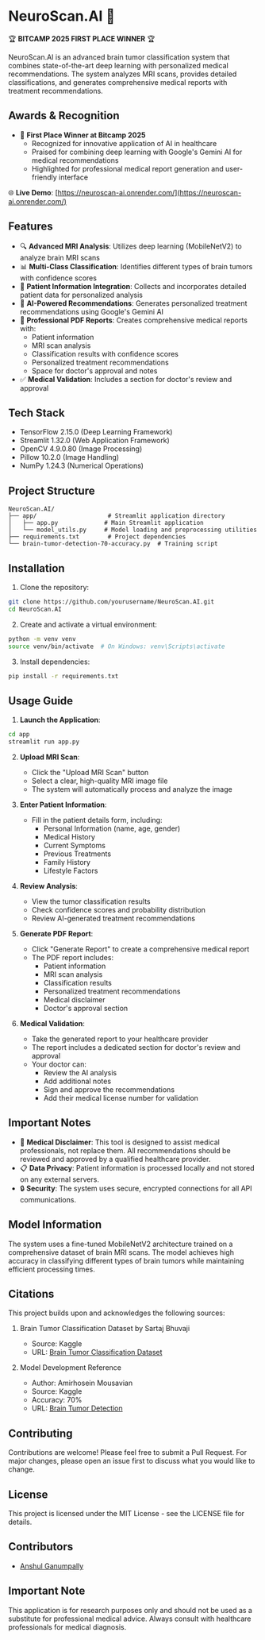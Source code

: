 # NeuroScan.AI 🧠

🏆 **BITCAMP 2025 FIRST PLACE WINNER** 🏆

NeuroScan.AI is an advanced brain tumor classification system that combines state-of-the-art deep learning with personalized medical recommendations. The system analyzes MRI scans, provides detailed classifications, and generates comprehensive medical reports with treatment recommendations.

## Awards & Recognition

- 🥇 **First Place Winner at Bitcamp 2025**
  - Recognized for innovative application of AI in healthcare
  - Praised for combining deep learning with Google's Gemini AI for medical recommendations
  - Highlighted for professional medical report generation and user-friendly interface

🌐 **Live Demo**: [https://neuroscan-ai.onrender.com/](https://neuroscan-ai.onrender.com/)

## Features

- 🔍 **Advanced MRI Analysis**: Utilizes deep learning (MobileNetV2) to analyze brain MRI scans
- 📊 **Multi-Class Classification**: Identifies different types of brain tumors with confidence scores
- 👤 **Patient Information Integration**: Collects and incorporates detailed patient data for personalized analysis
- 🤖 **AI-Powered Recommendations**: Generates personalized treatment recommendations using Google's Gemini AI
- 📄 **Professional PDF Reports**: Creates comprehensive medical reports with:
  - Patient information
  - MRI scan analysis
  - Classification results with confidence scores
  - Personalized treatment recommendations
  - Space for doctor's approval and notes
- ✅ **Medical Validation**: Includes a section for doctor's review and approval

## Tech Stack

- TensorFlow 2.15.0 (Deep Learning Framework)
- Streamlit 1.32.0 (Web Application Framework)
- OpenCV 4.9.0.80 (Image Processing)
- Pillow 10.2.0 (Image Handling)
- NumPy 1.24.3 (Numerical Operations)

## Project Structure

```
NeuroScan.AI/
├── app/                    # Streamlit application directory
│   ├── app.py             # Main Streamlit application
│   └── model_utils.py     # Model loading and preprocessing utilities
├── requirements.txt        # Project dependencies
└── brain-tumor-detection-70-accuracy.py  # Training script
```

## Installation

1. Clone the repository:
```bash
git clone https://github.com/yourusername/NeuroScan.AI.git
cd NeuroScan.AI
```

2. Create and activate a virtual environment:
```bash
python -m venv venv
source venv/bin/activate  # On Windows: venv\Scripts\activate
```

3. Install dependencies:
```bash
pip install -r requirements.txt
```

## Usage Guide

1. **Launch the Application**:
```bash
cd app
streamlit run app.py
```

2. **Upload MRI Scan**:
   - Click the "Upload MRI Scan" button
   - Select a clear, high-quality MRI image file
   - The system will automatically process and analyze the image

3. **Enter Patient Information**:
   - Fill in the patient details form, including:
     - Personal Information (name, age, gender)
     - Medical History
     - Current Symptoms
     - Previous Treatments
     - Family History
     - Lifestyle Factors

4. **Review Analysis**:
   - View the tumor classification results
   - Check confidence scores and probability distribution
   - Review AI-generated treatment recommendations

5. **Generate PDF Report**:
   - Click "Generate Report" to create a comprehensive medical report
   - The PDF report includes:
     - Patient information
     - MRI scan analysis
     - Classification results
     - Personalized treatment recommendations
     - Medical disclaimer
     - Doctor's approval section

6. **Medical Validation**:
   - Take the generated report to your healthcare provider
   - The report includes a dedicated section for doctor's review and approval
   - Your doctor can:
     - Review the AI analysis
     - Add additional notes
     - Sign and approve the recommendations
     - Add their medical license number for validation

## Important Notes

- 🏥 **Medical Disclaimer**: This tool is designed to assist medical professionals, not replace them. All recommendations should be reviewed and approved by a qualified healthcare provider.
- 📋 **Data Privacy**: Patient information is processed locally and not stored on any external servers.
- 🔒 **Security**: The system uses secure, encrypted connections for all API communications.

## Model Information

The system uses a fine-tuned MobileNetV2 architecture trained on a comprehensive dataset of brain MRI scans. The model achieves high accuracy in classifying different types of brain tumors while maintaining efficient processing times.

## Citations

This project builds upon and acknowledges the following sources:

1. Brain Tumor Classification Dataset by Sartaj Bhuvaji
   - Source: Kaggle
   - URL: [Brain Tumor Classification Dataset](https://www.kaggle.com/sartajbhuvaji/brain-tumor-classification-mri)

2. Model Development Reference
   - Author: Amirhosein Mousavian
   - Source: Kaggle
   - Accuracy: 70%
   - URL: [Brain Tumor Detection](https://www.kaggle.com/mousavian/brain-tumor-detection)

## Contributing

Contributions are welcome! Please feel free to submit a Pull Request. For major changes, please open an issue first to discuss what you would like to change.

## License

This project is licensed under the MIT License - see the LICENSE file for details.

## Contributors

- [Anshul Ganumpally](https://github.com/anshulg614)

## Important Note

This application is for research purposes only and should not be used as a substitute for professional medical advice. Always consult with healthcare professionals for medical diagnosis. 